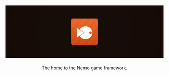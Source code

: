 <div align="center">

![Nemo's Banner](https://github.com/nemo-hq/.github/blob/main/images/nemo.png/)
---

The home to the Nemo game framework.
</div>
